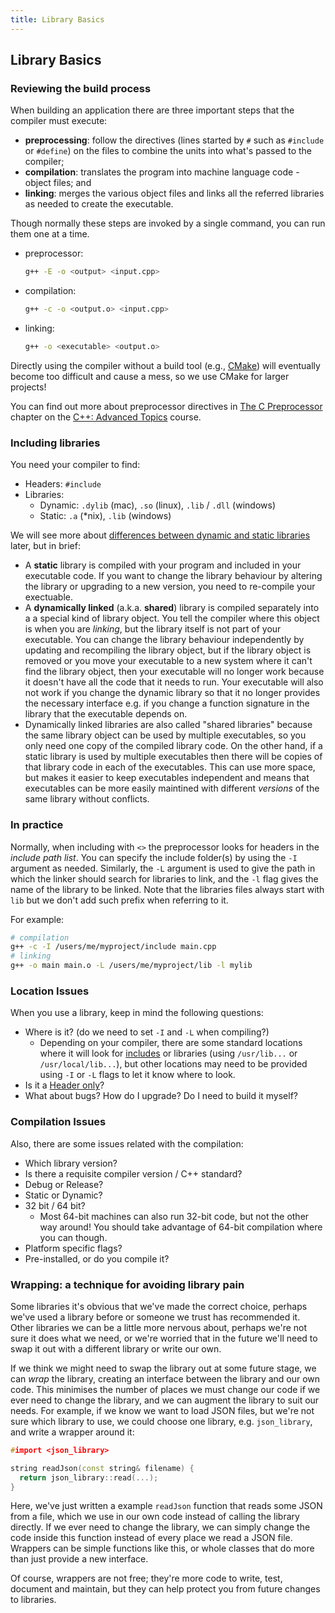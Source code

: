 ```yaml
---
title: Library Basics
---
```


## Library Basics

### Reviewing the build process

When building an application there are three important steps that the compiler must execute:

- **preprocessing**: follow the directives (lines started by `#` such as `#include` or `#define`) on the files to combine the units into what's passed to the compiler;
- **compilation**: translates the program into machine language code - object files;  and
- **linking**: merges the various object files and links all the referred libraries as needed to create the executable.

Though normally these steps are invoked by a single command, you can run them one at a time.

- preprocessor:

  ```bash
  g++ -E -o <output> <input.cpp>
  ```
- compilation:

  ```bash
  g++ -c -o <output.o> <input.cpp>
  ```
- linking:

  ```bash
  g++ -o <executable> <output.o>
  ```

Directly using the compiler without a build tool (e.g., [CMake][lesson-cmake]) will eventually become too difficult and cause a mess, so we use CMake for larger projects!


You can find out more about preprocessor directives in [The C Preprocessor][CppAdv6] chapter on the [C++: Advanced Topics][CppAdv] course.

### Including libraries

You need your compiler to find:

* Headers: `#include`
* Libraries:
    * Dynamic: `.dylib` (mac), `.so` (linux), `.lib` / `.dll` (windows)
    * Static: `.a` (\*nix), `.lib` (windows)

We will see more about [differences between dynamic and static libraries][lesson-DynVsSt] later, but in brief:
- A **static** library is compiled with your program and included in your executable code. If you want to change the library behaviour by altering the library or upgrading to a new version, you need to re-compile your exectuable.
- A **dynamically linked** (a.k.a. **shared**) library is compiled separately into a a special kind of library object. You tell the compiler where this object is when you are _linking_, but the library itself is not part of your executable. You can change the library behaviour independently by updating and recompiling the library object, but if the library object is removed or you move your executable to a new system where it can't find the library object, then your executable will no longer work because it doesn't have all the code that it needs to run. Your executable will also not work if you change the dynamic library so that it no longer provides the necessary interface e.g. if you change a function signature in the library that the executable depends on. 
- Dynamically linked libraries are also called "shared libraries" because the same library object can be used by multiple executables, so you only need one copy of the compiled library code. On the other hand, if a static library is used by multiple executables then there will be copies of that library code in each of the executables. This can use more space, but makes it easier to keep executables independent and means that executables can be more easily maintined with different _versions_ of the same library without conflicts. 

### In practice

Normally, when including with `<>` the preprocessor looks for headers in the *include path list*. You can specify the include folder(s) by using the `-I` argument as needed. Similarly, the `-L` argument is used to give the path in which the linker should search for libraries to link, and the `-l` flag gives the name of the library to be linked. Note that the libraries files always start with `lib` but we don't add such prefix when referring to it.

For example:

```bash
# compilation
g++ -c -I /users/me/myproject/include main.cpp
# linking
g++ -o main main.o -L /users/me/myproject/lib -l mylib
```

### Location Issues

When you use a library, keep in mind the following questions:

* Where is it? (do we need to set `-I` and `-L` when compiling?)
  - Depending on your compiler, there are some standard locations where it will look for [includes](https://gcc.gnu.org/onlinedocs/gcc-4.9.4/cpp/Search-Path.html) or libraries (using `/usr/lib...` or `/usr/local/lib...`), but other locations may need to be provided using `-I` or `-L` flags to let it know where to look.
* Is it a [Header only][header-only-wiki]?
* What about bugs? How do I upgrade? Do I need to build it myself?

### Compilation Issues

Also, there are some issues related with the compilation:

* Which library version?
* Is there a requisite compiler version / C++ standard?
* Debug or Release?
* Static or Dynamic?
* 32 bit / 64 bit?
  - Most 64-bit machines can also run 32-bit code, but not the other way around! You should take advantage of 64-bit compilation where you can though. 
* Platform specific flags?
* Pre-installed, or do you compile it?

### Wrapping: a technique for avoiding library pain

Some libraries it's obvious that we've made the correct choice, perhaps we've used a library before or someone we trust has recommended it. Other libraries we can be a little more nervous about, perhaps we're not sure it does what we need, or we're worried that in the future we'll need to swap it out with a different library or write our own.

If we think we might need to swap the library out at some future stage, we can *wrap* the library, creating an interface between the library and our own code. This minimises the number of places we must change our code if we ever need to change the library, and we can augment the library to suit our needs. For example, if we know we want to load JSON files, but we're not sure which library to use, we could choose one library, e.g. `json_library`, and write a wrapper around it:

```cpp
#import <json_library>

string readJson(const string& filename) {
  return json_library::read(...);
}
```

Here, we've just written a example `readJson` function that reads some JSON from a file, which we use in our own code instead of calling the library directly. If we ever need to change the library, we can simply change the code inside this function instead of every place we read a JSON file. Wrappers can be simple functions like this, or whole classes that do more than just provide a new interface.

Of course, wrappers are not free; they're more code to write, test, document and maintain, but they can help protect you from future changes to libraries.
    

[CppAdv]: https://www.linkedin.com/learning/c-plus-plus-advanced-topics/
[CppAdv6]: https://www.linkedin.com/learning/c-plus-plus-advanced-topics/about-the-preprocessor
[lesson-cmake]: ../01projects/sec04CMakeHelloWorld.html
[Cherno]: https://www.youtube.com/channel/UCQ-W1KE9EYfdxhL6S4twUNw
[lesson-DynVsSt]: ./sec02LinkingLibraries.html
[header-only-wiki]: https://en.wikipedia.org/wiki/Header-only
[learncpp-static-dynamic]: http://www.learncpp.com/cpp-tutorial/a1-static-and-dynamic-libraries/
